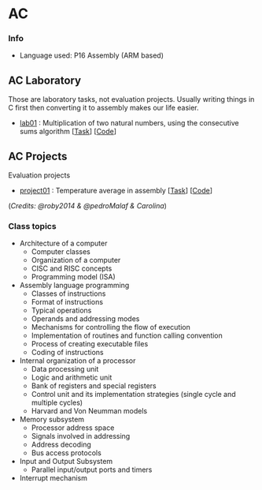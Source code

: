 # AC

### Info
* Language used: P16 Assembly (ARM based)

## AC Laboratory
Those are laboratory tasks, not evaluation projects.
Usually writing things in C first then converting it to assembly makes our life easier.

* [lab01](https://github.com/robyzzz/isel-projects/tree/master/AC/lab01/) : Multiplication of two natural numbers, using the consecutive sums algorithm [[Task](https://github.com/robyzzz/isel-projects/tree/master/AC/lab01/ac_lab01.pdf)] [[Code](https://github.com/robyzzz/isel-projects/tree/master/AC/lab01/)]
## AC Projects
Evaluation projects

* [project01](https://github.com/robyzzz/isel-projects/tree/master/AC/project01/) : Temperature average in assembly 
[[Task](https://github.com/robyzzz/isel-projects/tree/master/AC/project01/ac_trab01.pdf)] 
[[Code](https://github.com/robyzzz/isel-projects/tree/master/AC/project01/main.S)]

(*Credits: @roby2014 & @pedroMalaf & Carolina*)

### Class topics
* Architecture of a computer
    - Computer classes
    - Organization of a computer
    - CISC and RISC concepts
    - Programming model (ISA)
* Assembly language programming
    - Classes of instructions
    - Format of instructions
    - Typical operations
    - Operands and addressing modes
    - Mechanisms for controlling the flow of execution
    - Implementation of routines and function calling convention
    - Process of creating executable files
    - Coding of instructions
* Internal organization of a processor
    - Data processing unit
    - Logic and arithmetic unit
    - Bank of registers and special registers
    - Control unit and its implementation strategies (single cycle and multiple cycles)
    - Harvard and Von Neumman models
* Memory subsystem
    - Processor address space
    - Signals involved in addressing
    - Address decoding 
    - Bus access protocols
* Input and Output Subsystem
    - Parallel input/output ports and timers
* Interrupt mechanism


